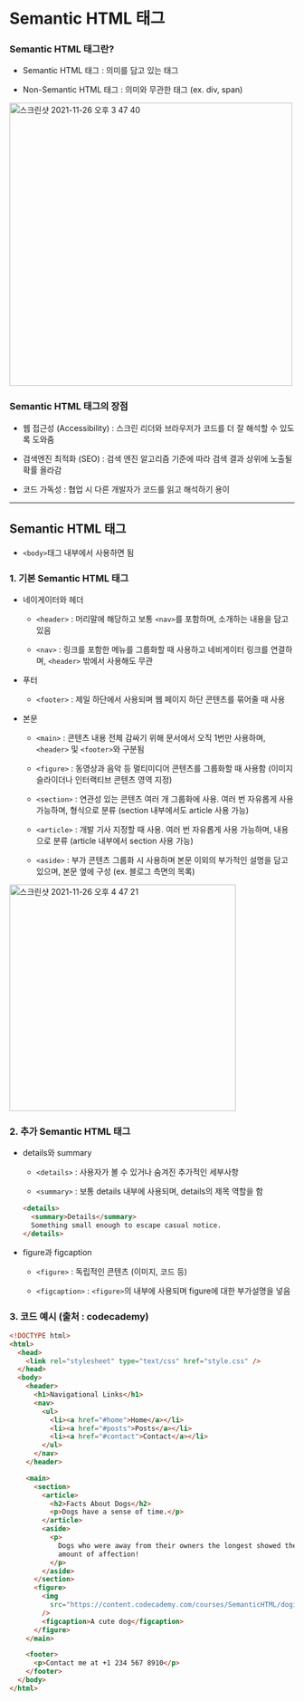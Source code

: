 # Semantic HTML 태그

### Semantic HTML 태그란?

- Semantic HTML 태그 : 의미를 담고 있는 태그

- Non-Semantic HTML 태그 : 의미와 무관한 태그 (ex. div, span)

<img width="500" alt="스크린샷 2021-11-26 오후 3 47 40" src="https://user-images.githubusercontent.com/80403988/143546256-280b7468-675b-4beb-a6e9-a1d53c1c23ea.png">

### Semantic HTML 태그의 장점

- 웹 접근성 (Accessibility) : 스크린 리더와 브라우저가 코드를 더 잘 해석할 수 있도록 도와줌

- 검색엔진 최적화 (SEO) : 검색 엔진 알고리즘 기준에 따라 검색 결과 상위에 노출될 확률 올라감

- 코드 가독성 : 협업 시 다른 개발자가 코드를 읽고 해석하기 용이

---

## Semantic HTML 태그

- `<body>`태그 내부에서 사용하면 됨

### 1. 기본 Semantic HTML 태그

- 네이게이터와 헤더

  - `<header>` : 머리말에 해당하고 보통 `<nav>`를 포함하며, 소개하는 내용을 담고 있음

  - `<nav>` : 링크를 포함한 메뉴를 그룹화할 때 사용하고 네비게이터 링크를 연결하며, `<header>` 밖에서 사용해도 무관

- 푸터

  - `<footer>` : 제일 하단에서 사용되며 웹 페이지 하단 콘텐츠를 묶어줄 때 사용

- 본문

  - `<main>` : 콘텐츠 내용 전체 감싸기 위해 문서에서 오직 1번만 사용하며, `<header>` 및 `<footer>`와 구분됨

  - `<figure>` : 동영상과 음악 등 멀티미디어 콘텐츠를 그룹화할 때 사용함 (이미지 슬라이더나 인터랙티브 콘텐츠 영역 지정)

  - `<section>` : 연관성 있는 콘텐츠 여러 개 그룹화에 사용. 여러 번 자유롭게 사용 가능하며, 형식으로 분류 (section 내부에서도 article 사용 가능)

  - `<article>` : 개발 기사 지정할 때 사용. 여러 번 자유롭게 사용 가능하며, 내용으로 분류 (article 내부에서 section 사용 가능)

  - `<aside>` : 부가 콘텐츠 그룹화 시 사용하며 본문 이외의 부가적인 설명을 담고 있으며, 본문 옆에 구성 (ex. 블로그 측면의 목록)

<img width="400" alt="스크린샷 2021-11-26 오후 4 47 21" src="https://user-images.githubusercontent.com/80403988/143546313-d956e35e-3d4d-4401-9244-613ebdec9f01.png">

### 2. 추가 Semantic HTML 태그

- details와 summary

  - `<details>` : 사용자가 볼 수 있거나 숨겨진 추가적인 세부사항

  - `<summary>` : 보통 details 내부에 사용되며, details의 제목 역할을 함

  ```html
  <details>
    <summary>Details</summary>
    Something small enough to escape casual notice.
  </details>
  ```

- figure과 figcaption

  - `<figure>` : 독립적인 콘텐츠 (이미지, 코드 등)

  - `<figcaption>` : `<figure>`의 내부에 사용되며 figure에 대한 부가설명을 넣음

### 3. 코드 예시 (출처 : codecademy)

```html
<!DOCTYPE html>
<html>
  <head>
    <link rel="stylesheet" type="text/css" href="style.css" />
  </head>
  <body>
    <header>
      <h1>Navigational Links</h1>
      <nav>
        <ul>
          <li><a href="#home">Home</a></li>
          <li><a href="#posts">Posts</a></li>
          <li><a href="#contact">Contact</a></li>
        </ul>
      </nav>
    </header>

    <main>
      <section>
        <article>
          <h2>Facts About Dogs</h2>
          <p>Dogs have a sense of time.</p>
        </article>
        <aside>
          <p>
            Dogs who were away from their owners the longest showed the greatest
            amount of affection!
          </p>
        </aside>
      </section>
      <figure>
        <img
          src="https://content.codecademy.com/courses/SemanticHTML/dogimage.jpeg"
        />
        <figcaption>A cute dog</figcaption>
      </figure>
    </main>

    <footer>
      <p>Contact me at +1 234 567 8910</p>
    </footer>
  </body>
</html>
```
